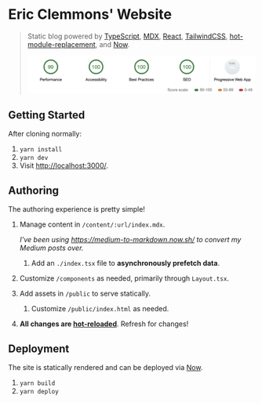 # Eric Clemmons' Website

> Static blog powered by [TypeScript][ts], [MDX][mdx], [React][react],
> [TailwindCSS][tailwind], [hot-module-replacement][hmr], and [Now][now].
>
> ![lighthouse score](lighthouse.png)

## Getting Started

After cloning normally:

1. `yarn install`
1. `yarn dev`
1. Visit <http://localhost:3000/>.

## Authoring

The authoring experience is pretty simple!

1. Manage content in `/content/:url/index.mdx`.

   _I've been using https://medium-to-markdown.now.sh/ to convert my Medium posts over._

   1. Add an `./index.tsx` file to **asynchronously prefetch data**.

1. Customize `/components` as needed, primarily through `Layout.tsx`.

1. Add assets in `/public` to serve statically.

   1. Customize `/public/index.html` as needed.

1. **All changes are [hot-reloaded][hmr]**. Refresh for changes!

## Deployment

The site is statically rendered and can be deployed via [Now][now].

1. `yarn build`
1. `yarn deploy`

[hmr]: https://github.com/sidorares/hot-module-replacement
[mdx]: https://mdxjs.com/
[now]: https://zeit.co/now
[react]: https://reactjs.org/
[tailwind]: https://tailwindcss.com/
[ts]: https://www.typescriptlang.org/
